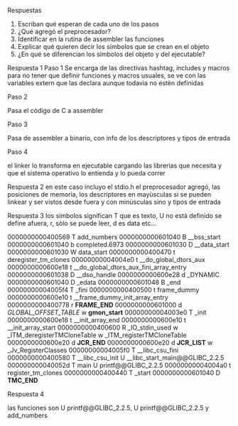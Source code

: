 Respuestas 
1. Escriban qué esperan de cada uno de los pasos
2. ¿Qué agregó el preprocesador?
3. Identificar en la rutina de assembler las funciones
4. Explicar qué quieren decir los símbolos que se crean en el objeto
5. ¿En qué se diferencian los símbolos del objeto y del ejecutable?

Respuesta 1
Paso 1
Se encarga de las directivas hashtag, includes y macros para no tener que definir funciones y macros usuales, se ve con las variables extern que las declara aunque todavìa no estèn definidas


Paso 2

Pasa el còdigo de C a assembler
 


Paso 3

Pasa de assembler a binario, con info de los descriptores y tipos de entrada

Paso 4

el linker lo transforma en ejecutable cargando las librerias que necesita y que el sistema operativo lo entienda y lo pueda correr

Respuesta 2
en este caso incluyo el stdio.h
el preprocesador agregó, las posiciones de memoria, los descriptores en mayùsculas si se pueden linkear y ser vistos desde fuera y con minùsculas sino y tipos de entrada

Respuesta 3
los simbolos significan T que es texto, U no està definido se define afuera, r, sòlo se puede leer, d es data etc...


0000000000400569 T add_numbers
0000000000601040 B __bss_start
0000000000601040 b completed.6973
0000000000601030 D __data_start
0000000000601030 W data_start
0000000000400470 t deregister_tm_clones
00000000004004e0 t __do_global_dtors_aux
0000000000600e18 t __do_global_dtors_aux_fini_array_entry
0000000000601038 D __dso_handle
0000000000600e28 d _DYNAMIC
0000000000601040 D _edata
0000000000601048 B _end
00000000004005f4 T _fini
0000000000400500 t frame_dummy
0000000000600e10 t __frame_dummy_init_array_entry
0000000000400778 r __FRAME_END__
0000000000601000 d _GLOBAL_OFFSET_TABLE_
                 w __gmon_start__
00000000004003e0 T _init
0000000000600e18 t __init_array_end
0000000000600e10 t __init_array_start
0000000000400600 R _IO_stdin_used
                 w _ITM_deregisterTMCloneTable
                 w _ITM_registerTMCloneTable
0000000000600e20 d __JCR_END__
0000000000600e20 d __JCR_LIST__
                 w _Jv_RegisterClasses
00000000004005f0 T __libc_csu_fini
0000000000400580 T __libc_csu_init
                 U __libc_start_main@@GLIBC_2.2.5
000000000040052d T main
                 U printf@@GLIBC_2.2.5
00000000004004a0 t register_tm_clones
0000000000400440 T _start
0000000000601040 D __TMC_END__


Respuesta 4

las funciones son  U printf@@GLIBC_2.2.5, U printf@@GLIBC_2.2.5 y add_numbers

